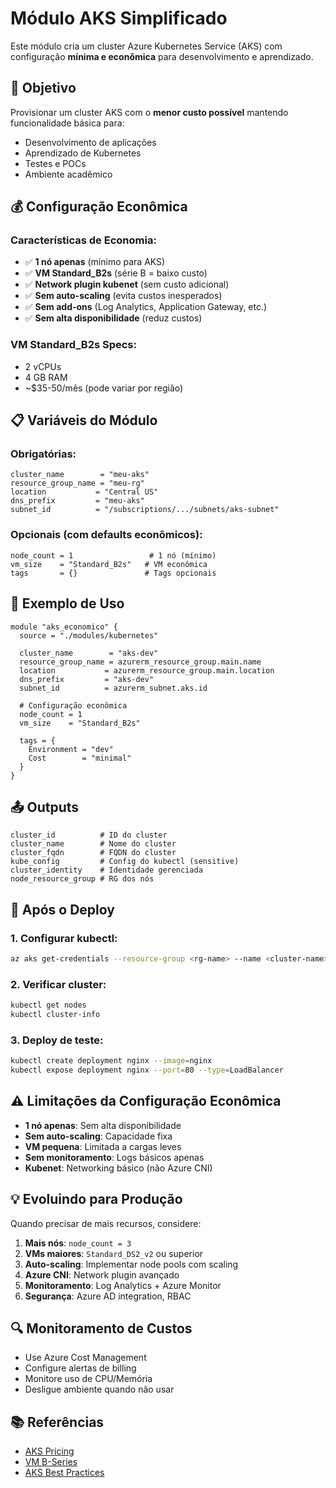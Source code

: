 # Módulo AKS Simplificado

Este módulo cria um cluster Azure Kubernetes Service (AKS) com configuração **mínima e econômica** para desenvolvimento e aprendizado.

## 🎯 **Objetivo**

Provisionar um cluster AKS com o **menor custo possível** mantendo funcionalidade básica para:
- Desenvolvimento de aplicações
- Aprendizado de Kubernetes
- Testes e POCs
- Ambiente acadêmico

## 💰 **Configuração Econômica**

### **Características de Economia:**
- ✅ **1 nó apenas** (mínimo para AKS)
- ✅ **VM Standard_B2s** (série B = baixo custo)
- ✅ **Network plugin kubenet** (sem custo adicional)
- ✅ **Sem auto-scaling** (evita custos inesperados)
- ✅ **Sem add-ons** (Log Analytics, Application Gateway, etc.)
- ✅ **Sem alta disponibilidade** (reduz custos)

### **VM Standard_B2s Specs:**
- 2 vCPUs
- 4 GB RAM
- ~$35-50/mês (pode variar por região)

## 📋 **Variáveis do Módulo**

### Obrigatórias:
```hcl
cluster_name        = "meu-aks"
resource_group_name = "meu-rg"
location           = "Central US"
dns_prefix         = "meu-aks"
subnet_id          = "/subscriptions/.../subnets/aks-subnet"
```

### Opcionais (com defaults econômicos):
```hcl
node_count = 1                 # 1 nó (mínimo)
vm_size    = "Standard_B2s"   # VM econômica
tags       = {}               # Tags opcionais
```

## 🚀 **Exemplo de Uso**

```hcl
module "aks_economico" {
  source = "./modules/kubernetes"

  cluster_name        = "aks-dev"
  resource_group_name = azurerm_resource_group.main.name
  location           = azurerm_resource_group.main.location
  dns_prefix         = "aks-dev"
  subnet_id          = azurerm_subnet.aks.id

  # Configuração econômica
  node_count = 1
  vm_size    = "Standard_B2s"

  tags = {
    Environment = "dev"
    Cost        = "minimal"
  }
}
```

## 📤 **Outputs**

```hcl
cluster_id          # ID do cluster
cluster_name        # Nome do cluster
cluster_fqdn        # FQDN do cluster
kube_config         # Config do kubectl (sensitive)
cluster_identity    # Identidade gerenciada
node_resource_group # RG dos nós
```

## 🔧 **Após o Deploy**

### 1. Configurar kubectl:
```bash
az aks get-credentials --resource-group <rg-name> --name <cluster-name>
```

### 2. Verificar cluster:
```bash
kubectl get nodes
kubectl cluster-info
```

### 3. Deploy de teste:
```bash
kubectl create deployment nginx --image=nginx
kubectl expose deployment nginx --port=80 --type=LoadBalancer
```

## ⚠️ **Limitações da Configuração Econômica**

- **1 nó apenas**: Sem alta disponibilidade
- **Sem auto-scaling**: Capacidade fixa
- **VM pequena**: Limitada a cargas leves
- **Sem monitoramento**: Logs básicos apenas
- **Kubenet**: Networking básico (não Azure CNI)

## 💡 **Evoluindo para Produção**

Quando precisar de mais recursos, considere:

1. **Mais nós**: `node_count = 3`
2. **VMs maiores**: `Standard_DS2_v2` ou superior
3. **Auto-scaling**: Implementar node pools com scaling
4. **Azure CNI**: Network plugin avançado
5. **Monitoramento**: Log Analytics + Azure Monitor
6. **Segurança**: Azure AD integration, RBAC

## 🔍 **Monitoramento de Custos**

- Use Azure Cost Management
- Configure alertas de billing
- Monitore uso de CPU/Memória
- Desligue ambiente quando não usar

## 📚 **Referências**

- [AKS Pricing](https://azure.microsoft.com/pricing/details/kubernetes-service/)
- [VM B-Series](https://docs.microsoft.com/azure/virtual-machines/sizes-b-series-burstable)
- [AKS Best Practices](https://docs.microsoft.com/azure/aks/best-practices)